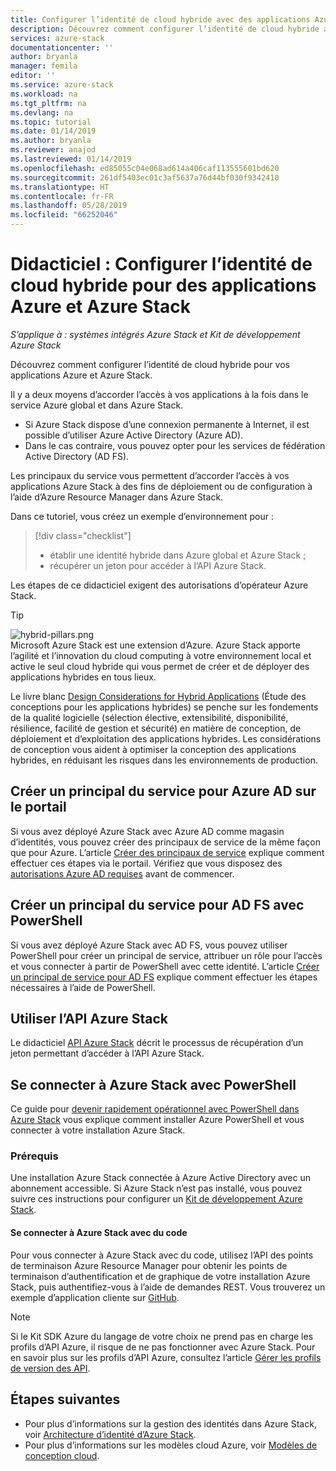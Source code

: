```yaml
---
title: Configurer l’identité de cloud hybride avec des applications Azure et Azure Stack | Microsoft Docs
description: Découvrez comment configurer l’identité de cloud hybride avec des applications Azure et Azure Stack.
services: azure-stack
documentationcenter: ''
author: bryanla
manager: femila
editor: ''
ms.service: azure-stack
ms.workload: na
ms.tgt_pltfrm: na
ms.devlang: na
ms.topic: tutorial
ms.date: 01/14/2019
ms.author: bryanla
ms.reviewer: anajod
ms.lastreviewed: 01/14/2019
ms.openlocfilehash: ed85055c04e068ad614a406caf113555601bd620
ms.sourcegitcommit: 261df5403ec01c3af5637a76d44bf030f9342410
ms.translationtype: HT
ms.contentlocale: fr-FR
ms.lasthandoff: 05/28/2019
ms.locfileid: "66252046"
---
```

# <a name="tutorial-configure-hybrid-cloud-identity-for-azure-and-azure-stack-applications"></a>Didacticiel : Configurer l’identité de cloud hybride pour des applications Azure et Azure Stack

*S’applique à : systèmes intégrés Azure Stack et Kit de développement Azure Stack*

Découvrez comment configurer l’identité de cloud hybride pour vos applications Azure et Azure Stack.

Il y a deux moyens d’accorder l’accès à vos applications à la fois dans le service Azure global et dans Azure Stack.

 * Si Azure Stack dispose d’une connexion permanente à Internet, il est possible d’utiliser Azure Active Directory (Azure AD).
 * Dans le cas contraire, vous pouvez opter pour les services de fédération Active Directory (AD FS).

Les principaux du service vous permettent d’accorder l’accès à vos applications Azure Stack à des fins de déploiement ou de configuration à l’aide d’Azure Resource Manager dans Azure Stack.

Dans ce tutoriel, vous créez un exemple d’environnement pour :

> [!div class="checklist"]
> - établir une identité hybride dans Azure global et Azure Stack ;
> - récupérer un jeton pour accéder à l’API Azure Stack.

Les étapes de ce didacticiel exigent des autorisations d’opérateur Azure Stack.

> [!Tip]  
> ![hybrid-pillars.png](./media/azure-stack-solution-cloud-burst/hybrid-pillars.png)  
> Microsoft Azure Stack est une extension d’Azure. Azure Stack apporte l’agilité et l’innovation du cloud computing à votre environnement local et active le seul cloud hybride qui vous permet de créer et de déployer des applications hybrides en tous lieux.  
> 
> Le livre blanc [Design Considerations for Hybrid Applications](https://aka.ms/hybrid-cloud-applications-pillars) (Étude des conceptions pour les applications hybrides) se penche sur les fondements de la qualité logicielle (sélection élective, extensibilité, disponibilité, résilience, facilité de gestion et sécurité) en matière de conception, de déploiement et d’exploitation des applications hybrides. Les considérations de conception vous aident à optimiser la conception des applications hybrides, en réduisant les risques dans les environnements de production.


## <a name="create-a-service-principal-for-azure-ad-in-the-portal"></a>Créer un principal du service pour Azure AD sur le portail

Si vous avez déployé Azure Stack avec Azure AD comme magasin d’identités, vous pouvez créer des principaux de service de la même façon que pour Azure. L’article [Créer des principaux de service](azure-stack-create-service-principals.md#create-service-principal-for-azure-ad) explique comment effectuer ces étapes via le portail. Vérifiez que vous disposez des [autorisations Azure AD requises](/azure/azure-resource-manager/resource-group-create-service-principal-portal#required-permissions) avant de commencer.

## <a name="create-a-service-principal-for-ad-fs-using-powershell"></a>Créer un principal du service pour AD FS avec PowerShell

Si vous avez déployé Azure Stack avec AD FS, vous pouvez utiliser PowerShell pour créer un principal de service, attribuer un rôle pour l’accès et vous connecter à partir de PowerShell avec cette identité. L’article [Créer un principal de service pour AD FS](azure-stack-create-service-principals.md#create-service-principal-for-ad-fs) explique comment effectuer les étapes nécessaires à l’aide de PowerShell.

## <a name="using-the-azure-stack-api"></a>Utiliser l’API Azure Stack

Le didacticiel [API Azure Stack](azure-stack-rest-api-use.md) décrit le processus de récupération d’un jeton permettant d’accéder à l’API Azure Stack.

## <a name="connect-to-azure-stack-using-powershell"></a>Se connecter à Azure Stack avec PowerShell

Ce guide pour [devenir rapidement opérationnel avec PowerShell dans Azure Stack](../operator/azure-stack-powershell-install.md) vous explique comment installer Azure PowerShell et vous connecter à votre installation Azure Stack.

### <a name="prerequisites"></a>Prérequis

Une installation Azure Stack connectée à Azure Active Directory avec un abonnement accessible. Si Azure Stack n’est pas installé, vous pouvez suivre ces instructions pour configurer un [Kit de développement Azure Stack](../asdk/asdk-install.md).

#### <a name="connect-to-azure-stack-using-code"></a>Se connecter à Azure Stack avec du code

Pour vous connecter à Azure Stack avec du code, utilisez l’API des points de terminaison Azure Resource Manager pour obtenir les points de terminaison d’authentification et de graphique de votre installation Azure Stack, puis authentifiez-vous à l’aide de demandes REST. Vous trouverez un exemple d’application cliente sur [GitHub](https://github.com/shriramnat/HybridARMApplication).

>[!Note]
>Si le Kit SDK Azure du langage de votre choix ne prend pas en charge les profils d’API Azure, il risque de ne pas fonctionner avec Azure Stack. Pour en savoir plus sur les profils d’API Azure, consultez l’article [Gérer les profils de version des API](azure-stack-version-profiles.md).

## <a name="next-steps"></a>Étapes suivantes

 - Pour plus d’informations sur la gestion des identités dans Azure Stack, voir [Architecture d’identité d’Azure Stack](../operator/azure-stack-identity-architecture.md).
 - Pour plus d’informations sur les modèles cloud Azure, voir [Modèles de conception cloud](https://docs.microsoft.com/azure/architecture/patterns).
